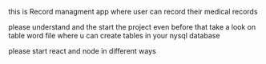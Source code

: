 this is Record managment app where user can record their medical records

please understand and the start the project even before that take a look on table word file where u can create tables in your nysql database 

please start react and node in different ways

